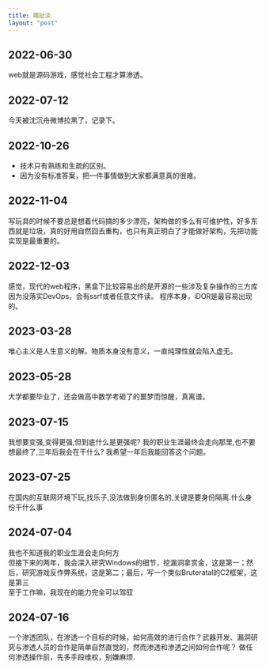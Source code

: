 ```yaml
---
title: 瞎扯淡
layout: "post"
---
```


## 2022-06-30

web就是源码游戏，感觉社会工程才算渗透。

## 2022-07-12

今天被沈沉舟微博拉黑了，记录下。  

## 2022-10-26

- 技术只有熟练和生疏的区别。
- 因为没有标准答案，把一件事情做到大家都满意真的很难。

## 2022-11-04

写玩具的时候不要总是想着代码搞的多少漂亮，架构做的多么有可维护性，好多东西就是垃圾，真的好用自然回去重构，也只有真正明白了才能做好架构，先把功能实现是最重要的。

## 2022-12-03

感觉，现代的web程序，黑盒下比较容易出的是开源的一些涉及复杂操作的三方库因为没落实DevOps，会有ssrf或者任意文件读。
程序本身，iDOR是最容易出现的。

## 2023-03-28

唯心主义是人生意义的解。物质本身没有意义，一直纯理性就会陷入虚无。

## 2023-05-28

大学都要毕业了，还会做高中数学考砸了的噩梦而惊醒，真离谱。

## 2023-07-15

我想要变强,变得更强,但到底什么是更强呢?
我的职业生涯最终会走向那里,也不要想最终了,三年后我会在干什么?
我希望一年后我能回答这个问题。

## 2023-07-25

在国内的互联网环境下玩,找乐子,没法做到身份匿名的,关键是要身份隔离.什么身份干什么事

## 2024-07-04

我也不知道我的职业生涯会走向何方  
但接下来的两年，我会深入研究Windows的细节，挖漏洞拿赏金，这是第一；然后，研究游戏反作弊系统，这是第二；最后，写一个类似Bruteratal的C2框架，这是第三  
至于工作嘛，我现在的能力完全可以驾驭  

## 2024-07-16

一个渗透团队，在渗透一个目标的时候，如何高效的进行合作？武器开发、漏洞研究与渗透人员的合作是简单自然直觉的，然而渗透和渗透之间如何合作呢？ 
做任何渗透操作前，先多手段维权，别嫌麻烦.  


